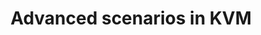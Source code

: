 ---
menu:
  sidebar:
    identifier: escenarios-avanzados-kvm
    name: Advanced scenarios
    parent: virtualizacion-kvm-linux
    weight: 6
title: Advanced scenarios in KVM
---